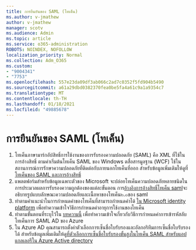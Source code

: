 ```yaml
---
title: การยืนยันของ SAML (โทเค็น)
ms.author: v-jmathew
author: v-jmathew
manager: scotv
ms.audience: Admin
ms.topic: article
ms.service: o365-administration
ROBOTS: NOINDEX, NOFOLLOW
localization_priority: Normal
ms.collection: Adm_O365
ms.custom:
- "9004341"
- "7753"
ms.openlocfilehash: 557e23da09df3ab066c2ad7c0352f5fd904b5490
ms.sourcegitcommit: a61a29dbd0382370fea0be5fa4a61c9a1a9354c7
ms.translationtype: MT
ms.contentlocale: th-TH
ms.lasthandoff: 01/18/2021
ms.locfileid: "49885678"
---
```

# <a name="saml-assertions-tokens"></a>การยืนยันของ SAML (โทเค็น)

1. โทเค็นภาษามาร์กอัปสิทธิ์การใช้งานของการรับรองความปลอดภัย (SAML) คือ XML ที่ใช้ในการอ้างสิทธิ์ ตามค่าเริ่มต้นโทเค็น SAML ของ Windows ตสื่อสารมูลฐาน (WCF) ใช้ในสถานการณ์การรักษาความปลอดภัยที่ติดต่อกับภายนอกโทเค็นที่ออก สำหรับข้อมูลเพิ่มเติมให้ดูที่[โทเค็นของ SAML และการอ้างสิทธิ์](https://docs.microsoft.com/dotnet/framework/wcf/feature-details/saml-tokens-and-claims)
2. แพลตฟอร์มสำหรับข้อมูลเฉพาะตัวของ Microsoft จะปล่อยโทเค็นความปลอดภัยหลายชนิดในการประมวลผลการรับรองความถูกต้องของแต่ละขั้นตอน การ[อ้างอิงการอ้างสิทธิ์โทเค็น saml](https://docs.microsoft.com/azure/active-directory/develop/reference-saml-tokens)จะอธิบายรูปแบบลักษณะความปลอดภัยและเนื้อหาของโทเค็น๒.๐ของ saml
3. ทำตามคำแนะนำในการกำหนดค่าของโทเค็นที่สามารถกำหนดค่าได้ [ใน Microsoft identity platform](https://docs.microsoft.com/azure/active-directory/develop/active-directory-configurable-token-lifetimes) เพื่อทำความเข้าใจวิธีการกำหนดค่าอายุการใช้งานของโทเค็น
4. ทำตามขั้นตอนที่ระบุไว้ใน [บทความนี้](https://docs.microsoft.com/azure/active-directory/manage-apps/howto-saml-token-encryption) เพื่อทำความเข้าใจเกี่ยวกับวิธีการกำหนดค่าการเข้ารหัสลับโทเค็นการ SAML AD ของ Azure
5. ใน Azure AD คุณสามารถตั้งค่าตัวเลือกการเซ็นชื่อใบรับรองและอัลกอริทึมการเซ็นชื่อใบรับรองได้ สำหรับข้อมูลเพิ่มเติมให้ดู[ที่ตัวเลือกการเซ็นชื่อใบรับรองขั้นสูงในโทเค็น SAML สำหรับแอปแกลเลอรีใน Azure Active directory](https://docs.microsoft.com/azure/active-directory/manage-apps/certificate-signing-options)

